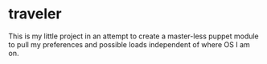 traveler
========

This is my little project in an attempt to create a master-less puppet module to pull my preferences and possible loads independent of where OS I am on.
